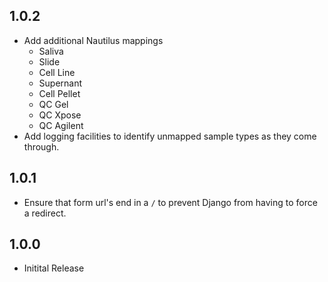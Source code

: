 
1.0.2
-----
* Add additional Nautilus mappings
  * Saliva
  * Slide
  * Cell Line
  * Supernant
  * Cell Pellet
  * QC Gel
  * QC Xpose
  * QC Agilent
* Add logging facilities to identify unmapped sample types as they come through.

1.0.1
-----
* Ensure that form url's end in a `/` to prevent Django from having to force a redirect.

1.0.0
-----
* Initital Release
